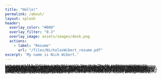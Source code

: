 ```yaml
---
title: "Hello!"
permalink: /about/
layout: splash
header:
  overlay_color: "#000"
  overlay_filter: "0.3"
  overlay_image: assets/images/desk.png
  actions:
    - label: "Resume"
      url: "/files/NicholasWibert_resume.pdf"
excerpt: 'My name is Nick Wibert.'
---
```

<span style="font-size:0.8em;line-height:0.1em;">
I am a recent M.S. Statistics graduate based in New York City. My professional/internship experience includes 3+ years with SQL and 2+ years with Python and R for querying, cleaning, and analyzing data to improve business processes. My academic experience includes coursework in formal mathematics, computer science, and statistical theory/applications, including regression modeling, hypothesis testing, machine learning algorithms, and Bayesian methods.
</span>

<span style="font-size:0.8em;line-height:0.1em;">
In Summer 2022, I worked at the corporate offices of Publix Super Markets as a Student Data Analyst. In this role, I was tasked with creating an in-house replacement for an inventory shrinkage narrative report which was provided by an outside contractor. By the end of my 11 weeks, I had finished coding a production-ready reporting process from scratch (SQL/Python) which queries/ analyzes inventory shrink data and generates dynamic narrative PDF reports for all stores in under 1 hour, while also providing improved visual appeal and more valuable insights than the contractor's report. As of February 2024, this report is still run by Publix on a monthly basis, saving the company ~$90,000 per year.
</span>

<span style="font-size:0.8em;line-height:0.1em;">
Throughout my studies (2021-2024), I supported the Florida Department of Transportation (FDOT) as a Database Specialist. I wrote complex SQL queries and designed reports for their [Materials Acceptance and Certification (MAC) system](https://mac.fdot.gov/) where they are run daily by Earthwork specialists throughout the state. My custom SQL code required complex logic for data cleaning, validation, and analysis amongst 10 different reports which I built and maintained. For a sample report, click the previous link and run the "ERS - Density" report, setting *Contract ID* to "T2831" and *Output* to "PDF".
</span>



